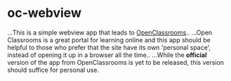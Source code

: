 # oc-webview
...This is a simple webview app that leads to [OpenClassrooms](https://openclassrooms.com/)..
...Open Classrooms is a great portal for learning online and this app should be helpful to those who prefer that the site have its own 'personal space', instead of opening it up in a browser all the time..
...While the **official** version of the app from OpenClassrooms is yet to be released, this version should suffice for personal use. 
